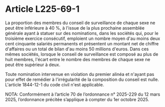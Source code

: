 # Article L225-69-1

La proportion des membres du conseil de surveillance de chaque sexe ne peut être inférieure à 40 %, à l'issue de la plus prochaine assemblée générale ayant à statuer sur des nominations, dans les sociétés qui, pour le troisième exercice consécutif, emploient un nombre moyen d'au moins deux cent cinquante salariés permanents et présentent un montant net de chiffre d'affaires ou un total de bilan d'au moins 50 millions d'euros. Dans ces mêmes sociétés, lorsque le conseil de surveillance est composé au plus de huit membres, l'écart entre le nombre des membres de chaque sexe ne peut être supérieur à deux.

Toute nomination intervenue en violation du premier alinéa et n'ayant pas pour effet de remédier à l'irrégularité de la composition du conseil est nulle. L'article 1844-12-1 du code civil n'est applicable.

NOTA:
Conformément à l’article 70 de l’ordonnance n° 2025-229 du 12 mars 2025, l’ordonnance précitée s’applique à compter du 1er octobre 2025.
